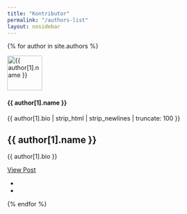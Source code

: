 ```yaml
---
title: "Kontributor"
permalink: "/authors-list"
layout: nosidebar
---
```


<div class="row">
    {% for author in site.authors %}
    <div class="col-xs-12 col-sm-6 col-md-4">
        <div class="image-flip" ontouchstart="this.classList.toggle('hover');">
            <div class="mainflip">
                <div class="frontside">
                    <div class="card">
                        <div class="card-body text-center">
                            <p><img alt="{{ author[1].name }}" src="{{site.url}}{{ author[1].avatar }}" class="rounded-circle" height="80" width="80"></p>
                            <h4 class="card-title"> {{ author[1].name }}</h4>
                            <p class="card-text">{{ author[1].bio | strip_html | strip_newlines | truncate: 100 }}</p>
                            <a href="#" class="btn btn-primary btn-sm"><i class="fa fa-plus"></i></a>
                        </div>
                    </div>
                </div>
                <div class="backside">
                    <div class="card">
                        <div class="card-body text-center mt-4">
                            <h2 class="card-title"> {{ author[1].name }}</h2>
                            <p class="card-text">{{ author[1].bio }}</p>
                             <a href="{{site.url}}{{ author[1].slug }}">View Post</a>
                            <ul class="list-inline">
                                <li class="list-inline-item">
                                    <a class="social-icon text-xs-center" target="_blank" href="https://www.facebook.com/{{ author[1].facebook }}">
                                        <i class="fa fa-facebook"></i>
                                    </a>
                                </li>
                                <li class="list-inline-item">
                                    <a class="social-icon text-xs-center" target="_blank" href="https://twitter.com/{{ author[1].twitter }}">
                                        <i class="fa fa-twitter"></i>
                                    </a>
                                </li>
                            </ul>
                        </div>
                    </div>
                </div>
            </div>
        </div>
    </div>
    {% endfor %}
</div>
